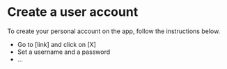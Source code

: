 # Create a user account

To create your personal account on the app, follow the instructions below.

+ Go to [link] and click on [X]
+ Set a username and a password
+ ...
